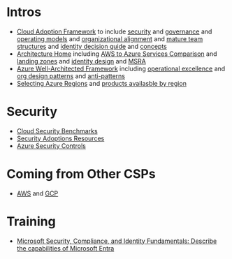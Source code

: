 # Intros 
- [Cloud Adoption Framework](https://learn.microsoft.com/en-us/azure/cloud-adoption-framework/) to include [security](https://learn.microsoft.com/en-us/azure/cloud-adoption-framework/secure/) and [governance](https://learn.microsoft.com/en-us/azure/cloud-adoption-framework/govern/initial-foundation) and [operating models](https://learn.microsoft.com/en-us/azure/cloud-adoption-framework/operating-model/compare) and [organizational alignment](https://learn.microsoft.com/en-us/azure/cloud-adoption-framework/plan/initial-org-alignment) and [mature team structures](https://learn.microsoft.com/en-us/azure/cloud-adoption-framework/organize/organization-structures) and [identity decision guide](https://learn.microsoft.com/en-us/azure/cloud-adoption-framework/decision-guides/identity/) and [concepts](https://learn.microsoft.com/en-us/azure/cloud-adoption-framework/ready/considerations/fundamental-concepts)
- [Architecture Home](https://learn.microsoft.com/en-us/azure/architecture/) including [AWS to Azure Services Comparison](https://learn.microsoft.com/en-us/azure/architecture/aws-professional/services) and [landing zones](https://learn.microsoft.com/en-us/azure/architecture/landing-zones/landing-zone-deploy) and [identity design](https://learn.microsoft.com/en-us/azure/architecture/identity/identity-start-here) and [MSRA](https://learn.microsoft.com/en-us/security/cybersecurity-reference-architecture/mcra)
- [Azure Well-Architected Framework](https://learn.microsoft.com/en-us/azure/well-architected/) including [operational excellence](https://learn.microsoft.com/en-us/azure/well-architected/operational-excellence/) and [org design patterns](https://learn.microsoft.com/en-us/azure/well-architected/operational-excellence/design-patterns) and [anti-patterns](https://learn.microsoft.com/en-us/azure/cloud-adoption-framework/antipatterns/organize-antipatterns)
- [Selecting Azure Regions](https://learn.microsoft.com/en-us/azure/cloud-adoption-framework/ready/azure-setup-guide/regions) and [products availasble by region](https://azure.microsoft.com/en-us/explore/global-infrastructure/products-by-region/)

# Security 
- [Cloud Security Benchmarks](https://learn.microsoft.com/en-us/security/benchmark/azure/) 
- [Security Adoptions Resources](https://learn.microsoft.com/en-us/security/ciso-workshop/adoption) 
- [Azure Security Controls](https://learn.microsoft.com/en-us/security/benchmark/azure/overview-v3)

# Coming from Other CSPs
- [AWS](https://learn.microsoft.com/en-us/azure/architecture/aws-professional/) and [GCP](https://learn.microsoft.com/en-us/azure/architecture/gcp-professional/)

# Training
- [Microsoft Security, Compliance, and Identity Fundamentals: Describe the capabilities of Microsoft Entra](https://learn.microsoft.com/en-us/training/paths/describe-capabilities-of-microsoft-identity-access/)

